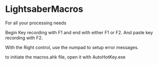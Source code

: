 # LightsaberMacros
For all your processing needs

Begin Key recording with F1 and end with either F1 or F2. And paste key recording with F2.

With the Right control, use the numpad to setup error messages.

to initiate the macros.ahk file, open it with AutoHotKey.exe

